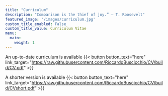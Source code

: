 ```yaml
---
title: "Curriculum"
description: "Comparison is the thief of joy.” — T. Roosevelt"
featured_image: '/images/curriculum.jpg'
custom_title_enabled: False
custom_title_value: Curriculum Vitae
menu:
  main:
    weight: 1
---
```


An up-to-date curriculum is available {{< button button_text="here" link_target="https://raw.githubusercontent.com/RiccardoBuscicchio/CV/build/CV.pdf" >}}

A shorter version is available {{< button button_text="here" link_target="https://raw.githubusercontent.com/RiccardoBuscicchio/CV/build/CVshort.pdf" >}}
